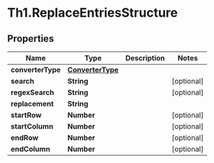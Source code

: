 # Th1.ReplaceEntriesStructure

## Properties

Name | Type | Description | Notes
------------ | ------------- | ------------- | -------------
**converterType** | [**ConverterType**](ConverterType.md) |  | 
**search** | **String** |  | [optional] 
**regexSearch** | **String** |  | [optional] 
**replacement** | **String** |  | 
**startRow** | **Number** |  | [optional] 
**startColumn** | **Number** |  | [optional] 
**endRow** | **Number** |  | [optional] 
**endColumn** | **Number** |  | [optional] 


